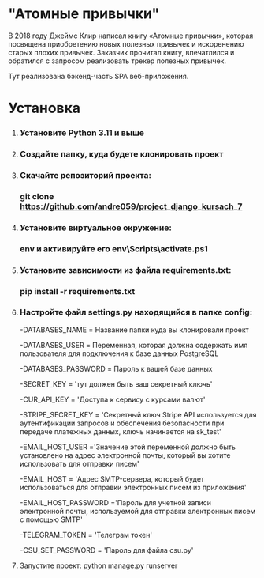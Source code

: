 # "Атомные привычки"

В 2018 году Джеймс Клир написал книгу «Атомные привычки»,
которая посвящена приобретению новых полезных привычек и искоренению старых плохих привычек.
Заказчик прочитал книгу, впечатлился и обратился с запросом реализовать трекер полезных привычек.

Тут реализована бэкенд-часть SPA веб-приложения.

# Установка

1. ### Установите Python 3.11 и выше
2. ### Создайте папку, куда будете клонировать проект
3. ### Скачайте репозиторий проекта:
   ### git clone https://github.com/andre059/project_django_kursach_7
4. ### Установите виртуальное окружение:
   ### env и активируйте его env\Scripts\activate.ps1
5. ### Установите зависимости из файла requirements.txt:
   ### pip install -r requirements.txt
6. ### Настройте файл settings.py находящийся в папке config:
    
    -DATABASES_NAME = Название папки куда вы клонировали проект
    
    -DATABASES_USER = Переменная, которая должна содержать имя пользователя для подключения к базе данных PostgreSQL
    
    -DATABASES_PASSWORD = Пароль к вашей базе данных
    
    -SECRET_KEY = 'тут должен быть ваш секретный ключь'
    
    -CUR_API_KEY = 'Доступа к сервису с курсами валют'
    
    -STRIPE_SECRET_KEY = 'Секретный ключ Stripe API используется для аутентификации запросов и обеспечения безопасности при передаче платежных данных, ключь начинается на sk_test'
    
    -EMAIL_HOST_USER ='Значение этой переменной должно быть установлено на адрес электронной почты, который вы хотите использовать для отправки писем'
    
    -EMAIL_HOST = 'Адрес SMTP-сервера, который будет использоваться для отправки электронных писем из приложения'
    
    -EMAIL_HOST_PASSWORD ='Пароль для учетной записи электронной почты, используемой для отправки электронных писем с помощью SMTP'
    
    -TELEGRAM_TOKEN = 'Телеграм токен'
    
    -CSU_SET_PASSWORD = 'Пароль для файла csu.py'
    
7. Запустите проект:
   python manage.py runserver 
